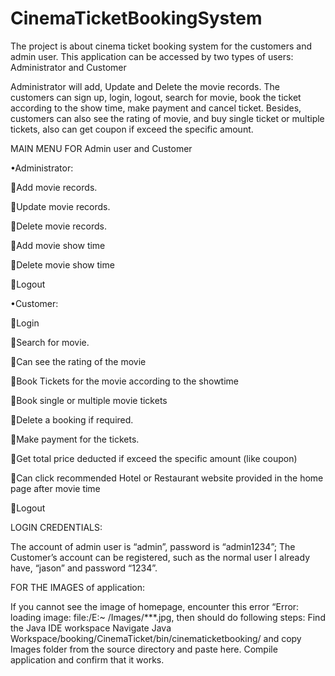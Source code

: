 # CinemaTicketBookingSystem
The project is about cinema ticket booking system for the customers and admin user. This application can be accessed by two types of users: Administrator and Customer 

Administrator will add, Update and Delete the movie records. The customers can sign up, login, logout, search for movie, book the ticket according to the show time, make payment and cancel ticket. Besides, customers can also see the rating of movie, and buy single ticket or multiple tickets, also can get coupon if exceed the specific amount.

MAIN MENU FOR Admin user and Customer 

•Administrator: 

Add movie records. 

Update movie records. 

Delete movie records.

Add movie show time

Delete movie show time

Logout 

•Customer:

Login 

Search for movie.

Can see the rating of the movie

Book Tickets for the movie according to the showtime

Book single or multiple movie tickets

Delete a booking if required. 

Make payment for the tickets.

Get total price deducted if exceed the specific amount (like coupon)

Can click recommended Hotel or Restaurant website provided in the home page after movie time

Logout 

LOGIN CREDENTIALS:

The account of admin user is “admin”, password is “admin1234”;
The Customer’s account can be registered, such as the normal user I already have, “jason” and password “1234”.

FOR THE IMAGES of application:

If you cannot see the image of homepage, encounter this error “Error: loading image: file:/E:~  /Images/***.jpg, then should do following steps:
Find the Java IDE  workspace
Navigate Java Workspace/booking/CinemaTicket/bin/cinematicketbooking/ and copy Images folder from the source directory and paste here.
Compile application and confirm that it works.

